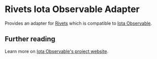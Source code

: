 Rivets Iota Observable Adapter
==============================

Provides an adapter for [Rivets](http://github.com/mikeric/rivets) which is compatible to [Iota Observable](http://github.com/helgoboss/iota-observable).

## Further reading

Learn more on [Iota Observable's project website](http://www.helgoboss.org/projects/iota-observable/).
